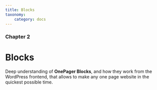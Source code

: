 ```yaml
---
title: Blocks
taxonomy:
    category: docs
---
```


### Chapter 2

# Blocks

Deep understanding of **OnePager Blocks**, and how they work from the WordPress frontend, that allows to make any one page website in the quickest possible time.